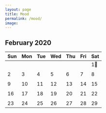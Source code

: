 ```yaml
---
layout: page
title: Mood
permalink: /mood/
image: 
---
```

## February 2020

| Sun  | Mon  | Tue  | Wed  | Thu | Fri  | Sat  |
|---|---|---|---|---|---|---|
| |   |   |   |   |   | 1🥱  |
| |   |   |   |   |   |   |
| 2  | 3  | 4  | 5  | 6  | 7  | 8  |
| |   |   |   |   |   |   |
| 9  | 10  | 11  | 12  | 13  | 14  | 15  |
| |   |   |   |   |   |   |
| 16  | 17  | 18  | 19  | 20  | 21  | 22  |
| |   |   |   |   |   |   |
| 23  | 24  | 25  | 26  | 27  | 28  | 29  |
